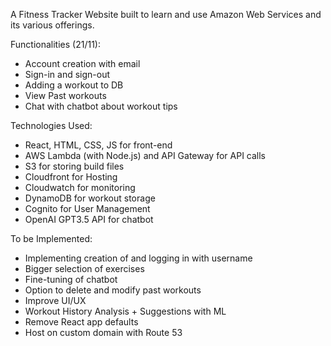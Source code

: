 A Fitness Tracker Website built to learn and use Amazon Web Services and its various offerings.  
  
Functionalities (21/11):  
- Account creation with email
- Sign-in and sign-out
- Adding a workout to DB
- View Past workouts
- Chat with chatbot about workout tips  
  
  
Technologies Used:  
- React, HTML, CSS, JS for front-end
- AWS Lambda (with Node.js) and API Gateway for API calls
- S3 for storing build files
- Cloudfront for Hosting
- Cloudwatch for monitoring
- DynamoDB for workout storage
- Cognito for User Management
- OpenAI GPT3.5 API for chatbot


To be Implemented:
- Implementing creation of and logging in with username 
- Bigger selection of exercises
- Fine-tuning of chatbot
- Option to delete and modify past workouts
- Improve UI/UX
- Workout History Analysis + Suggestions with ML
- Remove React app defaults
- Host on custom domain with Route 53
